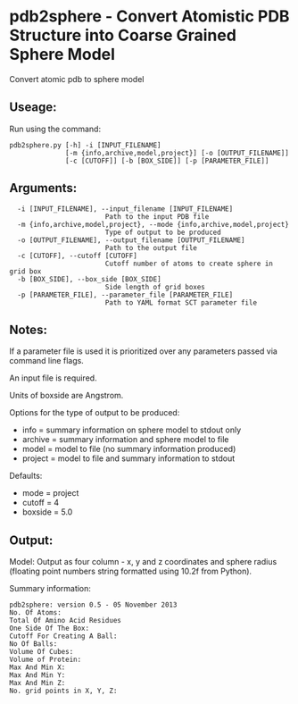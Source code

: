 pdb2sphere - Convert Atomistic PDB Structure into Coarse Grained Sphere Model
=============================================================================

Convert atomic pdb to sphere model

Useage:
-------

Run using the command:

~~~~~~~
pdb2sphere.py [-h] -i [INPUT_FILENAME]
              [-m {info,archive,model,project}] [-o [OUTPUT_FILENAME]]
              [-c [CUTOFF]] [-b [BOX_SIDE]] [-p [PARAMETER_FILE]]

~~~~~~~

Arguments:
----------
~~~~~~~
  -i [INPUT_FILENAME], --input_filename [INPUT_FILENAME]
                        Path to the input PDB file
  -m {info,archive,model,project}, --mode {info,archive,model,project}
                        Type of output to be produced
  -o [OUTPUT_FILENAME], --output_filename [OUTPUT_FILENAME]
                        Path to the output file
  -c [CUTOFF], --cutoff [CUTOFF]
                        Cutoff number of atoms to create sphere in grid box
  -b [BOX_SIDE], --box_side [BOX_SIDE]
                        Side length of grid boxes
  -p [PARAMETER_FILE], --parameter_file [PARAMETER_FILE]
                        Path to YAML format SCT parameter file
~~~~~~~

Notes:
------

If a parameter file is used it is prioritized over any parameters passed via 
command line flags.

An input file is required.

Units of boxside are Angstrom.

Options for the type of output to be produced:

- info = summary information on sphere model to stdout only
- archive = summary information and sphere model to file
- model = model to file (no summary information produced)
- project = model to file and summary information to stdout

Defaults:

- mode = project
- cutoff = 4
- boxside = 5.0

Output:
-------

Model:
Output as four column - x, y and z coordinates and sphere radius (floating 
point numbers string formatted using 10.2f from Python).

Summary information:

~~~~~~~
pdb2sphere: version 0.5 - 05 November 2013
No. Of Atoms: 
Total Of Amino Acid Residues 
One Side Of The Box: 
Cutoff For Creating A Ball: 
No Of Balls: 
Volume Of Cubes: 
Volume of Protein:
Max And Min X: 
Max And Min Y: 
Max And Min Z: 
No. grid points in X, Y, Z: 
~~~~~~~

